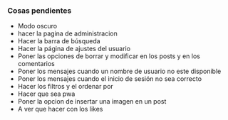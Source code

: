 ### Cosas pendientes

- Modo oscuro
- hacer la pagina de administracion
- Hacer la barra de búsqueda
- Hacer la página de ajustes del usuario
- Poner las opciones de borrar y modificar en los posts y en los comentarios
- Poner los mensajes cuando un nombre de usuario no este disponible
- Poner los mensajes cuando el inicio de sesión no sea correcto
- Hacer los filtros y el ordenar por
- Hacer que sea pwa
- Poner la opcion de insertar una imagen en un post
- A ver que hacer con los likes

